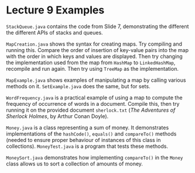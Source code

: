 # Lecture 9 Examples

`StackQueue.java` contains the code from Slide 7, demonstrating the
different the different APIs of stacks and queues.

`MapCreation.java` shows the syntax for creating maps.  Try compiling
and running this.  Compare the order of insertion of key-value pairs into
the map with the order in which keys and values are displayed.  Then
try changing the implementation used from the map from `HashMap` to
`LinkedHashMap`, recompile and run again.  Then try using `TreeMap` as
the implementation.

`MapExample.java` shows examples of manipulating a map by calling various
methods on it.  `SetExample.java` does the same, but for sets.

`WordFrequency.java` is a practical example of using a map to compute the
frequency of occurrence of words in a document.  Compile this, then try
running it on the provided document `sherlock.txt` (*The Adventures of
Sherlock Holmes*, by Arthur Conan Doyle).

`Money.java` is a class representing a sum of money. It demonstrates
implementations of the `hashCode()`, `equals()` and `compareTo()`
methods (needed to ensure proper behaviour of instances of this class in
collections).  `MoneyTest.java` is a program that tests these methods.

`MoneySort.java` demonstrates how implementing `compareTo()` in the `Money`
class allows us to sort a collection of amounts of money.
